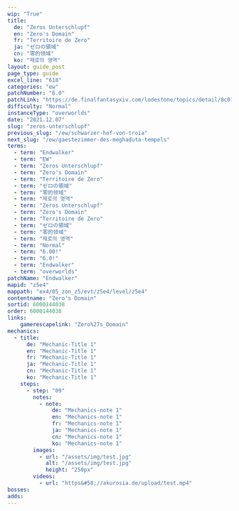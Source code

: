 ```yaml
---
wip: "True"
title:
  de: "Zeros Unterschlupf"
  en: "Zero's Domain"
  fr: "Territoire de Zero"
  ja: "ゼロの領域"
  cn: "零的领域"
  ko: "제로의 영역"
layout: guide_post
page_type: guide
excel_line: "618"
categories: "ew"
patchNumber: "6.0"
patchLink: "https://de.finalfantasyxiv.com/lodestone/topics/detail/8c0146ce7f89035f0f27dcad1edcf30d3037fcf5"
difficulty: "Normal"
instanceType: "overworlds"
date: "2021.12.07"
slug: "zeros-unterschlupf"
previous_slug: "/ew/schwarzer-hof-von-troia"
next_slug: "/ew/gaestezimmer-des-meghaduta-tempels"
terms:
  - term: "Endwalker"
  - term: "EW"
  - term: "Zeros Unterschlupf"
  - term: "Zero's Domain"
  - term: "Territoire de Zero"
  - term: "ゼロの領域"
  - term: "零的领域"
  - term: "제로의 영역"
  - term: "Zeros Unterschlupf"
  - term: "Zero's Domain"
  - term: "Territoire de Zero"
  - term: "ゼロの領域"
  - term: "零的领域"
  - term: "제로의 영역"
  - term: "Normal"
  - term: "6.00!"
  - term: "6.0!"
  - term: "Endwalker"
  - term: "overworlds"
patchName: "Endwalker"
mapid: "z5e4"
mappath: "ex4/05_zon_z5/evt/z5e4/level/z5e4"
contentname: "Zero's Domain"
sortid: 6000144038
order: 6000144038
links:
    gamerescapelink: "Zero%27s_Domain"
mechanics:
  - title:
      de: "Mechanic-Title 1"
      en: "Mechanic-Title 1"
      fr: "Mechanic-Title 1"
      ja: "Mechanic-Title 1"
      cn: "Mechanic-Title 1"
      ko: "Mechanic-Title 1"
    steps:
      - step: "09"
        notes:
          - note:
              de: "Mechanics-note 1"
              en: "Mechanics-note 1"
              fr: "Mechanics-note 1"
              ja: "Mechanics-note 1"
              cn: "Mechanics-note 1"
              ko: "Mechanics-note 1"
        images:
          - url: "/assets/img/test.jpg"
            alt: "/assets/img/test.jpg"
            height: "250px"
        videos:
          - url: "https&#58;//akurosia.de/upload/test.mp4"
bosses:
adds:
---
```

